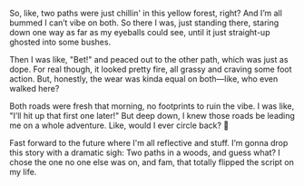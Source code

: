 <!-- rewritten from: the-road-not-taken.txt -->

So, like, two paths were just chillin' in this yellow forest, right? And I’m all bummed I can’t vibe on both. So there I was, just standing there, staring down one way as far as my eyeballs could see, until it just straight-up ghosted into some bushes.

Then I was like, "Bet!" and peaced out to the other path, which was just as dope. For real though, it looked pretty fire, all grassy and craving some foot action. But, honestly, the wear was kinda equal on both—like, who even walked here?

Both roads were fresh that morning, no footprints to ruin the vibe. I was like, "I’ll hit up that first one later!" But deep down, I knew those roads be leading me on a whole adventure. Like, would I ever circle back? 🤔

Fast forward to the future where I'm all reflective and stuff. I’m gonna drop this story with a dramatic sigh: Two paths in a woods, and guess what? I chose the one no one else was on, and fam, that totally flipped the script on my life.